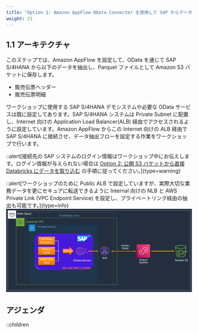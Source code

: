 ```yaml
---
title: "Option 1: Amazon AppFlow OData Connector を使用して SAP からデータを抽出する"
weight: 21
---
```


## 1.1 アーキテクチャ

このステップでは、Amazon AppFlow を設定して、OData を通じて SAP S/4HANA から以下のデータを抽出し、Parquet ファイルとして Amazon S3 バケットに保存します。

- 販売伝票ヘッダー
- 販売伝票明細

ワークショップに使用する SAP S/4HANA デモシステムや必要な OData サービスは既に設定してあります。SAP S/4HANA システムは Private Subnet に配置し、Internet 向けの Application Load Balancer(ALB) 経由でアクセスされるように設定しています。Amazon AppFlow からこの Internet 向けの ALB 経由で SAP S/4HANA に接続させ、データ抽出フローを設定する作業をワークショップで行います。

::alert[接続先の SAP システムのログイン情報はワークショップ中にお伝えします。ログイン情報が与えられない場合は [Option 2: 公開 S3 バケットから直接 Databricks にデータを取り込む](/09-end-to-end-workshop/01-data-ingestion/option2-ingest-from-s3) の手順に従ってください。]{type=warning}

::alert[ワークショップのために Public ALB で設定していますが、実際大切な業務データを更にセキュアに転送できるように Internal 向けの NLB と AWS Private Link (VPC Endpoint Service) を設定し、プライベートリンク経由の抽出も可能です。]{type=info}
![arhitecture](/static/01-data-ingestion/option1-ingest-from-sap/index-image001.ja.png)

## アジェンダ

::children
